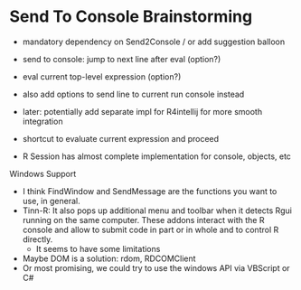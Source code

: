 Send To Console Brainstorming
=============================

* mandatory dependency on Send2Console / or add suggestion balloon


* send to console: jump to next line after eval (option?)
* eval current top-level expression (option?)
* also add options to send line to current run console instead
* later: potentially add separate impl for R4intellij for more smooth integration

* shortcut to evaluate current expression and proceed


* R Session has almost complete implementation for console, objects, etc

Windows Support
* I think FindWindow and SendMessage are the functions you want to use, in general.
* Tinn-R: It also pops up additional menu and toolbar when it detects Rgui running on the same computer. These addons interact with the R console and allow to submit code in part or in whole and to control R directly.
    * It seems to have some limitations
* Maybe DOM is a solution: rdom, RDCOMClient
* Or most promising, we could try to use the windows API via VBScript or C#

